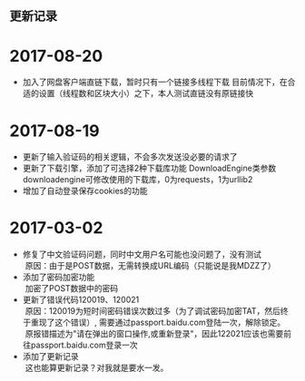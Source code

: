 ## 更新记录
# 2017-08-20
* 加入了网盘客户端直链下载，暂时只有一个链接多线程下载
  目前情况下，在合适的设置（线程数和区块大小）之下，本人测试直链没有原链接快

# 2017-08-19
* 更新了输入验证码的相关逻辑，不会多次发送没必要的请求了
* 更新了下载引擎，添加了可选择2种下载库功能
  DownloadEngine类参数downloadengine可修改使用的下载库，0为requests，1为urllib2
* 增加了自动登录保存cookies的功能

# 2017-03-02
* 修复了中文验证码问题，同时中文用户名可能也没问题了，没有测试  
  原因：由于是POST数据，无需转换成URL编码（只能说是我MDZZ了）
* 添加了密码加密功能  
  加密了POST数据中的密码
* 更新了错误代码120019、120021  
  原因：120019为短时间密码错误次数过多（为了调试密码加密TAT，然后终于重现了这个错误）, 需要通过passport.baidu.com登陆一次，解除锁定。  
  原报错描述为"请在弹出的窗口操作,或重新登录"，因此122021应该也需要前往passport.baidu.com登录一次
* 添加了更新记录  
  这也能算更新记录？对我就是要水一发。
